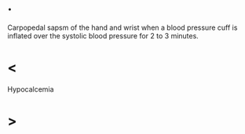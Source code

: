 # .

Carpopedal sapsm of the hand and wrist when a blood pressure cuff is inflated over the systolic blood pressure for 2 to 3 minutes.

# <

Hypocalcemia

# >
